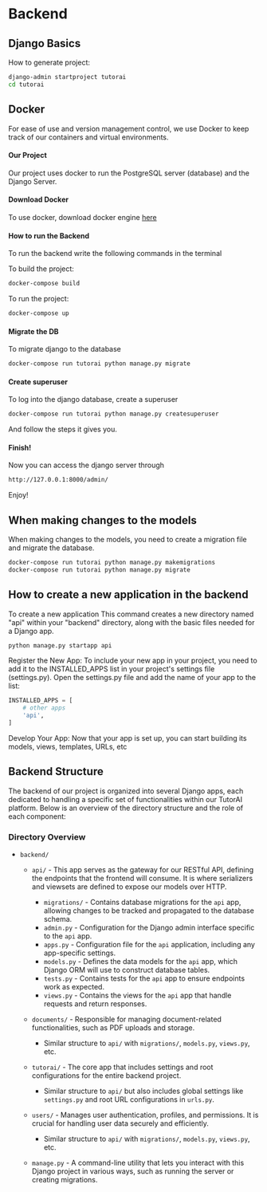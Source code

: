 # Backend

## Django Basics

How to generate project:

```bash
django-admin startproject tutorai
cd tutorai
```

## Docker

For ease of use and version management control, we use Docker to keep track of our containers and virtual environments.

#### Our Project

Our project uses docker to run the PostgreSQL server (database) and the Django Server.

#### Download Docker

To use docker, download docker engine [here](https://www.docker.com/get-started/)

#### How to run the Backend

To run the backend write the following commands in the terminal

To build the project:

```bash
docker-compose build
```

To run the project:

```bash
docker-compose up
```

#### Migrate the DB

To migrate django to the database

```bash
docker-compose run tutorai python manage.py migrate
```

#### Create superuser

To log into the django database, create a superuser

```bash
docker-compose run tutorai python manage.py createsuperuser
```

And follow the steps it gives you.

#### Finish!

Now you can access the django server through

```bash
http://127.0.0.1:8000/admin/
```

Enjoy!

## When making changes to the models

When making changes to the models, you need to create a migration file and migrate the database.

```bash
docker-compose run tutorai python manage.py makemigrations
docker-compose run tutorai python manage.py migrate
```


## How to create a new application in the backend

To create a new application This command creates a new directory named "api" within your "backend" directory, along with the basic files needed for a Django app.

```bash
python manage.py startapp api
```

Register the New App: To include your new app in your project, you need to add it to the INSTALLED_APPS list in your project's settings file (settings.py). Open the settings.py file and add the name of your app to the list:

```py
INSTALLED_APPS = [
    # other apps
    'api',
]
```

Develop Your App: Now that your app is set up, you can start building its models, views, templates, URLs, etc

## Backend Structure

The backend of our project is organized into several Django apps, each dedicated to handling a specific set of functionalities within our TutorAI platform. Below is an overview of the directory structure and the role of each component:

### Directory Overview

-   `backend/`

    -   `api/` - This app serves as the gateway for our RESTful API, defining the endpoints that the frontend will consume. It is where serializers and viewsets are defined to expose our models over HTTP.
        -   `migrations/` - Contains database migrations for the `api` app, allowing changes to be tracked and propagated to the database schema.
        -   `admin.py` - Configuration for the Django admin interface specific to the `api` app.
        -   `apps.py` - Configuration file for the `api` application, including any app-specific settings.
        -   `models.py` - Defines the data models for the `api` app, which Django ORM will use to construct database tables.
        -   `tests.py` - Contains tests for the `api` app to ensure endpoints work as expected.
        -   `views.py` - Contains the views for the `api` app that handle requests and return responses.
    -   `documents/` - Responsible for managing document-related functionalities, such as PDF uploads and storage.

        -   Similar structure to `api/` with `migrations/`, `models.py`, `views.py`, etc.

    -   `tutorai/` - The core app that includes settings and root configurations for the entire backend project.

        -   Similar structure to `api/` but also includes global settings like `settings.py` and root URL configurations in `urls.py`.

    -   `users/` - Manages user authentication, profiles, and permissions. It is crucial for handling user data securely and efficiently.

        -   Similar structure to `api/` with `migrations/`, `models.py`, `views.py`, etc.

    -   `manage.py` - A command-line utility that lets you interact with this Django project in various ways, such as running the server or creating migrations.
